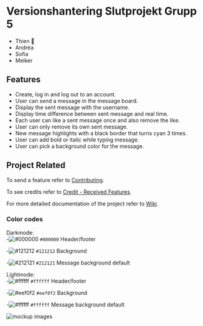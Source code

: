 # Versionshantering Slutprojekt Grupp 5

- Thien 🚩
- Andréa
- Sofia
- Melker

## Features

- Create, log in and log out to an account.
- User can send a message in the message board.
- Display the sent message with the username.
- Display time difference between sent message and real time.
- Each user can like a sent message once and also remove the like.
- User can only remove its own sent message.
- New message highlights with a black border that turns cyan 3 times.
- User can add bold or italic while typing message.
- User can pick a background color for the message.

## Project Related

To send a feature refer to [Contributing](https://github.com/tevee/versionshantering-grupp5-slutprojekt/blob/main/CONTRIBUTING.md).

To see credits refer to [Credit - Received Features](https://github.com/tevee/versionshantering-grupp5-slutprojekt/wiki/Credit-%E2%80%90-Received-Features).

For more detailed documentation of the project refer to [Wiki](https://github.com/tevee/versionshantering-grupp5-slutprojekt/wiki).

### Color codes

Darkmode: <br>
-![#000000](https://placehold.co/15x15/000000/000000.png) `#000000` Header/footer <br>

-![#121212](https://placehold.co/15x15/121212/121212.png) `#121212` Background <br>

-![#212121](https://placehold.co/15x15/212121/212121.png) `#212121` Message background default 

Lightmode: <br>
-![#ffffff](https://placehold.co/15x15/ffffff/ffffff.png) `#ffffff` Header/footer <br>

-![#eef0f2](https://placehold.co/15x15/eef0f2/eef0f2.png) `#eef0f2` Background <br>

-![#ffffff](https://placehold.co/15x15/ffffff/ffffff.png) `#ffffff` Message background default 


![mockup images](https://github.com/tevee/versionshantering-grupp5-slutprojekt/blob/main/images/mockup.jpg?raw=true)
